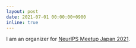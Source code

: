 ```yaml
---
layout: post
date: 2021-07-01 00:00:00+0900
inline: true
---
```


I am an organizer for [NeurIPS Meetup Japan 2021](https://neuripsmeetupjapan.github.io/2021).
